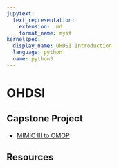 ```yaml
---
jupytext:
  text_representation:
    extension: .md
    format_name: myst
kernelspec:
  display_name: OHDSI Introduction
  language: python
  name: python3
---
```


# OHDSI #

## Capstone Project
- [MIMIC III to OMOP](https://docs.google.com/presentation/d/1Gelkq4mvVL6C72AQ2IlZK1mf-XmqbD0P1bEb8zU1PtI/edit#slide=id.p)
## Resources